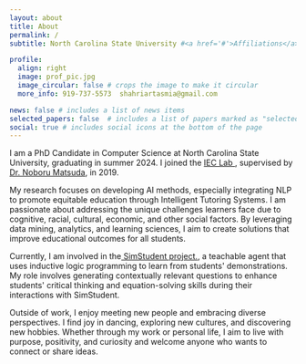 ```yaml
---
layout: about
title: About
permalink: /
subtitle: North Carolina State University #<a href='#'>Affiliations</a>. Address. Contacts. Moto. Etc.

profile:
  align: right
  image: prof_pic.jpg
  image_circular: false # crops the image to make it circular
  more_info: 919-737-5573  shahriartasmia@gmail.com

news: false # includes a list of news items
selected_papers: false  # includes a list of papers marked as "selected={true}"
social: true # includes social icons at the bottom of the page
---
```

I am a PhD Candidate in Computer Science at North Carolina State University, graduating in summer 2024. I joined the  <a href='https://www.ieclab.org/'> IEC Lab </a>, supervised by <a href='https://noborumatsuda.github.io/'>Dr. Noboru Matsuda</a>, in 2019.

My research focuses on developing AI methods, especially integrating NLP to promote equitable education through Intelligent Tutoring Systems. I am passionate about addressing the unique challenges learners face due to cognitive, racial, cultural, economic, and other social factors. By leveraging data mining, analytics, and learning sciences, I aim to create solutions that improve educational outcomes for all students.

Currently, I am involved in the<a href='https://www.simstudent.org/home'> SimStudent project.</a>, a teachable agent that uses inductive logic programming to learn from students' demonstrations. My role involves generating contextually relevant questions to enhance students' critical thinking and equation-solving skills during their interactions with SimStudent.

Outside of work, I enjoy meeting new people and embracing diverse perspectives. I find joy in dancing, exploring new cultures, and discovering new hobbies. Whether through my work or personal life, I aim to live with purpose, positivity, and curiosity and welcome anyone who wants to connect or share ideas.